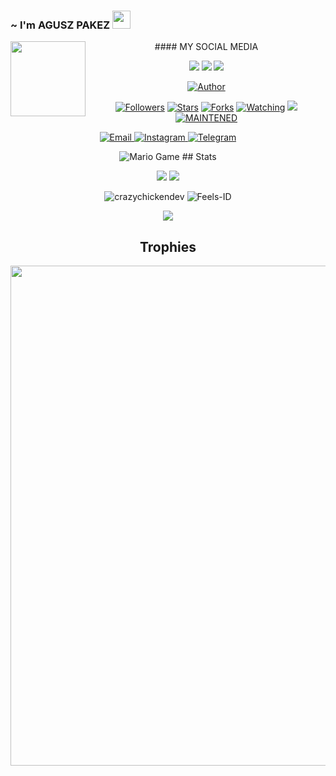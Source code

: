 ### ~ I'm AGUSZ PAKEZ <img src="https://github.com/TheDudeThatCode/Thedudethatcode/blob/master/Assets/Hi.gif" width="29px">
<img src="https://camo.githubusercontent.com/f060591e4b460b3badade3bac92fe215b040d66c7d808756b4773cf1018ca4bc/68747470733a2f2f6d65646961322e67697068792e636f6d2f6d656469612f4b7a745432633475386d595955694d4b644a2f67697068792e676966" width=120 height="120" align="left">
<center>
 #### MY SOCIAL MEDIA

[![](https://img.shields.io/badge/Github-black?logo=Github&logoColor=black&labelColor=white)](https://github.com/Feels-ID) 
[![](https://img.shields.io/badge/Instagram-red?logo=Instagram&logoColor=red&labelColor=white)](https://www.instagram.com/axfc_ap/) 
[![](https://img.shields.io/badge/Whatsapp-CHAT-red?logo=Whatsapp&logoColor=Brightgreen&labelColor=white)](https://wa.me/6289694354384?text=Asalamualaikum+bang)


<p 


<p align="center">
<a href="https://github.com/Feels-ID"><img title="Author" src="https://img.shields.io/badge/Author-MancaCansred.svg?style=for-the-badge&logo=github"></a>
</p>
<p align="center">
<a href="https://github.com/Feels-ID"><img title="Followers" src="https://img.shields.io/github/followers/XP-TN?color=blue&style=flat-square"></a>
<a href="https://github.com/XP-TN/XP-TNNBOT/stargazers/"><img title="Stars" src="https://img.shields.io/github/stars/XP-TN/XP-TNNBOT?color=red&style=flat-square"></a>
<a href="https://github.com/XP-TN/XP-TNNBOT/network/members"><img title="Forks" src="http://img.shields.io/github/forks/XP-TN/XP-TNNBOT?color=red&style=flat-square"></a>
<a href="https://github.com/XP-TN/XP-TNNBOT/watchers"><img title="Watching" src="https://img.shields.io/github/watchers/XP-TN/XP-TNNBOT?label=Watchers&color=blue&style=flat-square"></a>
<a href="https://hits.seeyoufarm.com"><img src="https://hits.seeyoufarm.com/api/count/incr/badge.svg?url=https%3A%2F%2Fgithub.com%2FXP-TN%2FXP-TNNBOT&count_bg=%2379C83D&title_bg=%23555555&icon=&icon_color=%23E7E7E7&title=Support&edge_flat=false"/></a>
<a href="#"><img title="MAINTENED" src="https://img.shields.io/badge/MAINTENED-YES-blue.svg"</a>
</p>




</p>
<p align="center">
  <a href="mailto: agusbudilaksono308@gmail.com">
    <img src="https://img.shields.io/badge/-Email-red?style=for-the-badge&logo=Gmail&labelColor=2d2d2d" alt="Email">
  </a>
  <a href="https://www.instagram.com/axfc_ap">
    <img src="https://img.shields.io/badge/-Instagram-mediumvioletred?style=for-the-badge&logo=Instagram&labelColor=2d2d2d" alt="Instagram">
  </a> 
  <a href="https://t.me/AGUSZPAKEZ">
    <img src="https://img.shields.io/badge/-Telegram-blue?style=for-the-badge&logo=Telegram&labelColor=2d2d2d" alt="Telegram">
  </a>
</p>
<img src="https://github.com/TheDudeThatCode/TheDudeThatCode/blob/master/Assets/Mario_Gameplay.gif" alt="Mario Game">
## Stats

<a href="https://github.com/Feels-ID"><img src="https://github-readme-stats.vercel.app/api?username=Feels-ID&show_icons=true&theme=radical"></a>
<a href="https://github.com/Feels-ID"><img src="https://github-readme-stats.vercel.app/api/top-langs/?username=Feels-ID&theme=highcontrast&layout=compact"></a>

<!--START_SECTION:waka-->
<!--END_SECTION:waka-->
<p align="center" height='130px'> <img src="https://github-readme-stats.vercel.app/api?username=Feels-ID&show_icons=true&hide_title=true&include_all_commits=true&line_height=21&bg_color=0,64FFDA,64FFDA,A9EFDE,F2FFFC&count_public=true&theme=graywhite" alt="crazychickendev"/> <img src="https://github-readme-stats.vercel.app/api/top-langs/?username=Feels-ID&layout=compact&show_icons=true&bg_color=0,EFFDF9,CBFFF3,64FFDA&theme=graywhite&hide_title=true" alt="Feels-ID"/> </p>

<p align="center">
    <img src="https://github-readme-streak-stats.herokuapp.com/?user=Feels-ID">
</p>

## Trophies
<p align="center"> <img width=800 src="https://github-profile-trophy.vercel.app/?username=Feels-ID&row=2&column=3"/>

